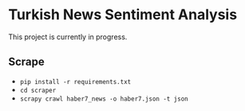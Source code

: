 # Turkish News Sentiment Analysis
This project is currently in progress.

## Scrape
* `pip install -r requirements.txt`
* `cd scraper`
* `scrapy crawl haber7_news -o haber7.json -t json`

